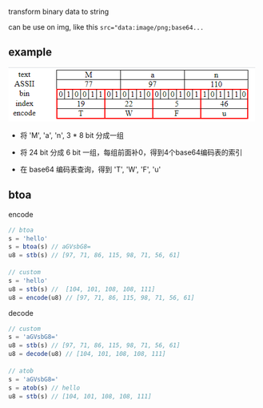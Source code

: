 transform binary data to string

can be use on img, like this `src="data:image/png;base64...`

## example
![example](example.png)

* 将 'M', 'a', 'n', 3 * 8 bit 分成一组

* 将 24 bit 分成 6 bit 一组，每组前面补0，得到4个base64编码表的索引

* 在 base64 编码表查询，得到 'T', 'W', 'F', 'u'

## btoa 

encode
```js
// btoa
s = 'hello'
s = btoa(s) // aGVsbG8=
u8 = stb(s) // [97, 71, 86, 115, 98, 71, 56, 61]

// custom
s = 'hello'
u8 = stb(s) //  [104, 101, 108, 108, 111]
u8 = encode(u8) // [97, 71, 86, 115, 98, 71, 56, 61]
```

decode
```js
// custom
s = 'aGVsbG8='
u8 = stb(s) // [97, 71, 86, 115, 98, 71, 56, 61]
u8 = decode(u8) // [104, 101, 108, 108, 111]

// atob
s = 'aGVsbG8='
s = atob(s) // hello
u8 = stb(s) // [104, 101, 108, 108, 111]
```
